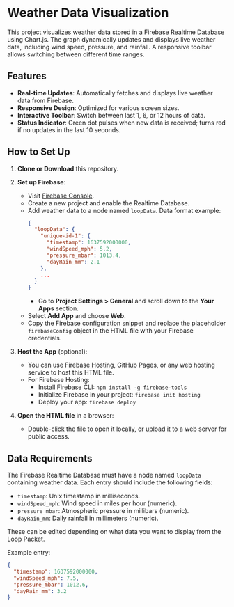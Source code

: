 # Weather Data Visualization

This project visualizes weather data stored in a Firebase Realtime Database using Chart.js. The graph dynamically updates and displays live weather data, including wind speed, pressure, and rainfall. A responsive toolbar allows switching between different time ranges.

## Features

- **Real-time Updates**: Automatically fetches and displays live weather data from Firebase.
- **Responsive Design**: Optimized for various screen sizes.
- **Interactive Toolbar**: Switch between last 1, 6, or 12 hours of data.
- **Status Indicator**: Green dot pulses when new data is received; turns red if no updates in the last 10 seconds.

## How to Set Up

1. **Clone or Download** this repository.
2. **Set up Firebase**:
   - Visit [Firebase Console](https://console.firebase.google.com/).
   - Create a new project and enable the Realtime Database.
   - Add weather data to a node named `loopData`. Data format example:
     ```json
     {
       "loopData": {
         "unique-id-1": {
           "timestamp": 1637592000000,
           "windSpeed_mph": 5.2,
           "pressure_mbar": 1013.4,
           "dayRain_mm": 2.1
         },
         ...
       }
     }
     ```
      - Go to **Project Settings > General** and scroll down to the **Your Apps** section.
   - Select **Add App** and choose **Web**.
   - Copy the Firebase configuration snippet and replace the placeholder `firebaseConfig` object in the HTML file with your Firebase credentials.

3. **Host the App** (optional):
   - You can use Firebase Hosting, GitHub Pages, or any web hosting service to host this HTML file.
   - For Firebase Hosting:
     - Install Firebase CLI: `npm install -g firebase-tools`
     - Initialize Firebase in your project: `firebase init hosting`
     - Deploy your app: `firebase deploy`

4. **Open the HTML file** in a browser:
   - Double-click the file to open it locally, or upload it to a web server for public access.

## Data Requirements

The Firebase Realtime Database must have a node named `loopData` containing weather data. Each entry should include the following fields:
- `timestamp`: Unix timestamp in milliseconds.
- `windSpeed_mph`: Wind speed in miles per hour (numeric).
- `pressure_mbar`: Atmospheric pressure in millibars (numeric).
- `dayRain_mm`: Daily rainfall in millimeters (numeric).

These can be edited depending on what data you want to display from the Loop Packet.

Example entry:
```json
{
  "timestamp": 1637592000000,
  "windSpeed_mph": 7.5,
  "pressure_mbar": 1012.6,
  "dayRain_mm": 3.2
}

